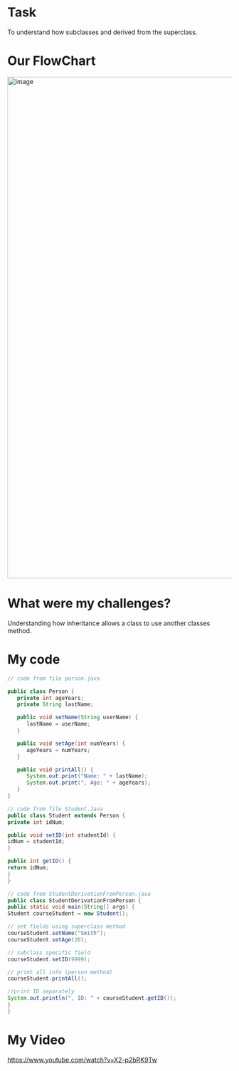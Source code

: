 # Task 
To understand how subclasses and derived from the superclass. 
# Our FlowChart
 <img width="662" height="1127" alt="image" src="https://github.com/user-attachments/assets/f58a8028-edf6-4a1b-9deb-cf7e3a28cdcd" />

# What were my challenges? 
Understanding how inheritance allows a class to use another classes method.
# My code
```java
// code from file person.java

public class Person {
   private int ageYears;
   private String lastName;

   public void setName(String userName) {
      lastName = userName;
   }

   public void setAge(int numYears) {
      ageYears = numYears;
   }

   public void printAll() {
      System.out.print("Name: " + lastName);
      System.out.print(", Age: " + ageYears);
   }
}

// code from file Student.Java
public class Student extends Person {
private int idNum;

public void setID(int studentId) {
idNum = studentId;
}

public int getID() {
return idNum;
}
}

// code from StudentDerivationFromPerson.java
public class StudentDerivationFromPerson {
public static void main(String[] args) {
Student courseStudent = new Student();

// set fields using superclass method
courseStudent.setName("Smith");
courseStudent.setAge(20);

// subclass specific field
courseStudent.setID(9999);

// print all info (person method)
courseStudent.printAll();

//print ID separately
System.out.println(", ID: " + courseStudent.getID());
}
}
```

# My Video 
https://www.youtube.com/watch?v=X2-p2bRK9Tw
